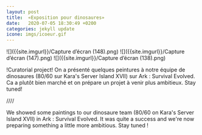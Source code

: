 ```yaml
---
layout: post
title:  «Exposition pour dinosaures»
date:   2020-07-05 18:30:49 +0200
categories: jekyll update
icone: imgs/icoeur.gif
---
```

![]({{site.imgurl}}/Capture d’écran (148).png)
![]({{site.imgurl}}/Capture d’écran (147).png)
![]({{site.imgurl}}/Capture d’écran (138).png)

!Curatorial project!
On a présenté quelques peintures à notre équipe de dinosaures (80/60 sur Kara's Server Island XVII) sur Ark : Survival Evolved.
Ca a plutôt bien marché et on prépare un projet à venir plus ambitieux. Stay tuned! 

////

We showed some paintings to our dinosaure team (80/60 on Kara's Server Island XVII) in Ark : Survival Evolved.
It was quite a success and we're now preparing something a little more ambitious. Stay tuned ! 
